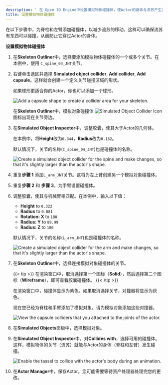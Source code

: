 ```yaml
---
description: ' 在 Open 3D Engine中设置模拟物体碰撞体，使Actor的身体与流苏产生互动。 '
title: 设置模拟物体碰撞体
---
```


在以下步骤中，为脊柱和左臂添加碰撞体，以减少流苏的移动。这样可以确保流苏有东西可以碰撞，从而防止它穿过Actor的身体。

**设置模拟物体碰撞体**

1. 在**Skeleton Outliner**中，选择要添加模拟物体碰撞体的一个或多个关节。在本例中，使用 `C_spine_04_JNT`关节。

1. 右键单击选区并选择 **Simulated object collider**, **Add collider**, **Add capsule**。这样就会创建一个定义关节碰撞区域的形状。

   如果球形更适合你的Actor，你也可以添加一个球形。

    ![Add a capsule shape to create a collider area for your skeleton.](/images/user-guide/actor-animation/simulated-objects-14.png)

    在**Skeleton Outliner**中，模拟对象碰撞体 ![Simulated Object Collider Icon](/images/user-guide/actor-animation/simulated-objects-20.png) 图标出现在关节旁边。

1. 在**Simulated Object Inspector**中，调整胶囊，使其大于Actor的几何体。

    在本例中，将**Height**改为`0.344`，**Radius**改为`0.162`。

    默认情况下，关节的名称\(`C_spine_04_JNT`\)也是碰撞体的名称。

    ![Create a simulated object collider for the spine and make changes, so that it's slightly larger than the actor's shape.](/images/user-guide/actor-animation/simulated-objects-15.png)

1. 重复**步骤 1** 添加`L_arm_JNT`关节。这将为左上臂创建另一个模拟对象碰撞体。

1. 重复**步骤 2** 和 **步骤 3**，为手臂设置碰撞体。

1. 调整胶囊，使其与机械臂相匹配。在本例中，输入以下值：
    + **Height** to `0.322`
    + **Radius** to `0.081`
    + **Rotation: X** to `180`
    + **Radius: Y** to `89.99`
    + **Radius: Z** to `180`

   默认情况下，关节的名称\(`L_arm_JNT`\)也是碰撞体的名称。

    ![Create a simulated object collider for the arm and make changes, so that it's slightly larger than the actor's shape.](/images/user-guide/actor-animation/simulated-objects-16.png)

1.  在**Skeleton Outliner**中，选择连接模拟对象碰撞体的关节。

    {{< tip >}}
    在渲染窗口中，取消选择第一个图标（**Solid**），然后选择第二个图标（**Wireframe**），即可查看胶囊碰撞体。
    {{< /tip >}}

    在渲染窗口中，碰撞体显示为紫色。如果取消选择关节，对撞器将显示为灰色。

    现在您已经为脊柱和手臂添加了模拟对象，请为模拟对象添加这些对撞器。

    ![View the capsule colliders that you attached to the joints of the actor.](/images/user-guide/actor-animation/simulated-objects-17.png)

1. 在**Simulated Objects**面板中，选择模拟对象。

1. 在**Simulated Object Inspector**中，对**Collides with**，选择可用的碰撞体。这样，模拟物体的关节（流苏）就能与Actor的身体（脊柱和左臂）发生碰撞。

    ![Enable the tassel to collide with the actor's body during an animation.](/images/user-guide/actor-animation/simulated-objects-18.gif)

1. 在**Actor Manager**中，保存Actor。您可能需要等待资产处理器处理完您的更改。
